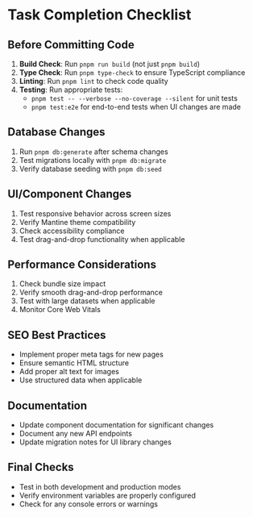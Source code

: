 # Task Completion Checklist

## Before Committing Code
1. **Build Check**: Run `pnpm run build` (not just `pnpm build`)
2. **Type Check**: Run `pnpm type-check` to ensure TypeScript compliance
3. **Linting**: Run `pnpm lint` to check code quality
4. **Testing**: Run appropriate tests:
   - `pnpm test -- --verbose --no-coverage --silent` for unit tests
   - `pnpm test:e2e` for end-to-end tests when UI changes are made

## Database Changes
1. Run `pnpm db:generate` after schema changes
2. Test migrations locally with `pnpm db:migrate`
3. Verify database seeding with `pnpm db:seed`

## UI/Component Changes
1. Test responsive behavior across screen sizes
2. Verify Mantine theme compatibility
3. Check accessibility compliance
4. Test drag-and-drop functionality when applicable

## Performance Considerations
1. Check bundle size impact
2. Verify smooth drag-and-drop performance
3. Test with large datasets when applicable
4. Monitor Core Web Vitals

## SEO Best Practices
- Implement proper meta tags for new pages
- Ensure semantic HTML structure
- Add proper alt text for images
- Use structured data when applicable

## Documentation
- Update component documentation for significant changes
- Document any new API endpoints
- Update migration notes for UI library changes

## Final Checks
- Test in both development and production modes
- Verify environment variables are properly configured
- Check for any console errors or warnings